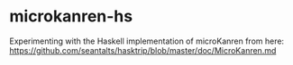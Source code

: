 # microkanren-hs

Experimenting with the Haskell implementation of microKanren from here: https://github.com/seantalts/hasktrip/blob/master/doc/MicroKanren.md
